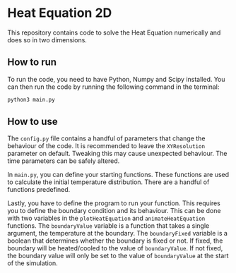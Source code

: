 # Heat Equation 2D

This repository contains code to solve the Heat Equation numerically and does so in two dimensions.

## How to run

To run the code, you need to have Python, Numpy and Scipy installed. You can then run the code by running the following command in the terminal:

```bash
python3 main.py
```

## How to use

The `config.py` file contains a handful of parameters that change the behaviour of the code. It is recommended to leave the `XYResolution` parameter on default. Tweaking this may cause unexpected behaviour. The time parameters can be safely altered.

In `main.py`, you can define your starting functions. These functions are used to calculate the initial temperature distribution. There are a handful of functions predefined.

Lastly, you have to define the program to run your function. This requires you to define the boundary condition and its behaviour. This can be done with two variables in the `plotHeatEquation` and `animateHeatEquation` functions. The `boundaryValue` variable is a function that takes a single argument, the temperature at the boundary. The `boundaryFixed` variable is a boolean that determines whether the boundary is fixed or not. If fixed, the boundary will be heated/cooled to the value of `boundaryValue`. If not fixed, the boundary value will only be set to the value of `boundaryValue` at the start of the simulation.
